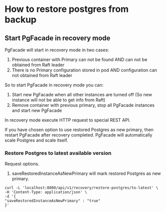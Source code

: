 # How to restore postgres from backup

## Start PgFacade in recovery mode
PgFacade will start in recovery mode in two cases:
1. Previous container with Primary can not be found AND can not be obtained from Raft leader
2. There is no Primary configuration stored in pod AND configuration can not obtained from Raft leader

So to start PgFacade in recovery mode you can:
1. Start new PgFacade when all other instances are turned off (So new instance will not be able to get info from Raft)
2. Remove container with previous primary, stop all PgFacade instances and start new PgFacade

In recovery mode execute HTTP request to special REST API. 

If you have chosen option to use restored Postgres as new primary, then restart PgFacade after recovery completed. PgFacade will automatically scale Postgres and scale itself.

### Restore Postgres to latest available version
Request options. 

1. saveRestoredInstanceAsNewPrimary will mark restored Postgres as new primary. 

```
curl -L 'localhost:8080/api/v1/recovery/restore-postgres/to-latest' \
-H 'Content-Type: application/json' \
-d '{
"saveRestoredInstanceAsNewPrimary" : "true"
}'
```